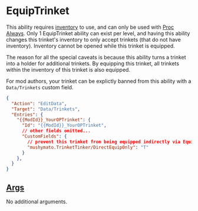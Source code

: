 # EquipTrinket

This ability requires [inventory](005.0-Inventory.md) to use, and can only be used with [Proc Always](004.0-Proc.md). Only 1 EquipTrinket ability can exist per level, and having this ability changes this trinket's inventory to only accept trinkets (that do not have inventory). Inventory cannot be opened while this trinket is equipped.

The reason for all the special caveats is because this ability turns a trinket into a holder for additional trinkets. By equipping this trinket, all trinkets within the inventory of this trinket is also equipped.

For mod authors, your trinket can be explictly banned from this ability with a `Data/Trinkets` custom field.

```json
{
  "Action": "EditData",
  "Target": "Data/Trinkets",
  "Entries": {
    "{{ModId}}_YourOPTrinket": {
      "Id": "{{ModId}}_YourOPTrinket",
      // other fields omitted...
      "CustomFields": {
        // prevent this trinket from being equipped indirectly via EquipTrinket and the trinket equip action.
        "mushymato.TrinketTinker/DirectEquipOnly": "T"
      }
    },
  }
}
```

## [Args](~/api/TrinketTinker.Models.Mixin.NoArgs.yml)

No additional arguments.

